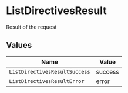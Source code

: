 # ListDirectivesResult

Result of the request


## Values

| Name                          | Value                         |
| ----------------------------- | ----------------------------- |
| `ListDirectivesResultSuccess` | success                       |
| `ListDirectivesResultError`   | error                         |